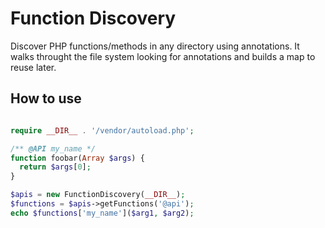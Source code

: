# Function Discovery

Discover PHP functions/methods in any directory using annotations. It walks throught the file system looking for annotations and builds a map to reuse later.

## How to use

```php

require __DIR__ . '/vendor/autoload.php';

/** @API my_name */
function foobar(Array $args) {
  return $args[0];
}

$apis = new FunctionDiscovery(__DIR__);
$functions = $apis->getFunctions('@api');
echo $functions['my_name']($arg1, $arg2);
```
